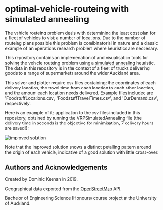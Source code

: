 # optimal-vehicle-routeing with simulated annealing
The [vehicle routeing problem](https://en.wikipedia.org/wiki/Vehicle_routing_problem) deals with determining the least cost plan for a fleet of vehicles to visit a number of locations. Due to the number of routeing plans possible this problem is comibinatorial in nature and a classic example of an operations research problem where heuristics are neccesary.

This repository contains an implemenation of and visualisation tools for solving the vehicle routeing problem using a [simulated annealing](https://en.wikipedia.org/wiki/Simulated_annealing) heuristic. The data in this repository is in the context of a fleet of trucks delivering goods to a range of supermarkets around the wider Auckland area.


This solver and plotter require csv files containing: the coordinates of each delivery location, the travel time from each location to each other location, and the amount each location needs delivered. Example files included are 'FoodstuffLocations.csv', 'FoodstuffTravelTimes.csv', and 'OurDemand.csv', respectively.

Here is an example of its application to the csv files included in this repository, obtained by running the VRPSimulatedAnnealing file (the delivery time in seconds is the objective for minimisation, 7 delivery hours are saved!):

![improved solution](Networks.png)

Note that the improved solution shows a distinct petalling pattern around the origin of each vehicle, indicative of a good solution with little cross-over.

## Authors and Acknowledgements
Created by Dominic Keehan in 2019.

Geographical data exported from the [OpenStreetMap](https://www.openstreetmap.org/) API.

Bachelor of Engineering Science (Honours) course project at the University of Auckland.
